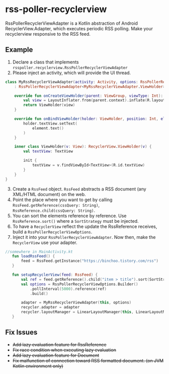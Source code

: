 # rss-poller-recyclerview
RssPollerRecyclerViewAdapter is a Kotlin abstraction of Android RecyclerView.Adapter, which executes periodic RSS polling.
Make your recyclerview responsive to the RSS feed.

## Example
 1. Declare a class that implements `rsspoller.recyclerview.RssPollerRecyclerViewAdapter`
 2. Please inject an activity, which will provide the UI thread.
```kotlin
class MyRssRecyclerViewAdapter(activity: Activity, options: RssPollerRecyclerViewOptions)
    : RssPollerRecyclerViewAdapter<MyRssRecyclerViewAdapter.ViewHolder>(activity, options) {

    override fun onCreateViewHolder(parent: ViewGroup, viewType: Int): ViewHolder {
        val view = LayoutInflater.from(parent.context).inflate(R.layout.layout_rss_viewholder, parent, false)
        return ViewHolder(view)
    }

    override fun onBindViewHolder(holder: ViewHolder, position: Int, element: Element) {
        holder.textView.setText(
            element.text()
        )
    }

    inner class ViewHolder(v: View): RecyclerView.ViewHolder(v) {
        val textView: TextView

        init {
            textView = v.findViewById<TextView>(R.id.textView)
        }
    }
}
```
 3. Create a `RssFeed` object. `RssFeed` abstracts a RSS document (any XML/HTML document) on the web.
 4. Point the place where you want to get by calling `RssFeed.getReference(cssQuery: String)`, `RssReference.child(cssQuery: String)`.
 5. You can sort the elements reference by reference. Use `RssReference.sort()` where a `SortStrategy` must be injected.
 6. To have a `RecyclerView` reflect the update the RssReference receives, build a `RssPollerRecyclerViewOptions`.
 6. Inject it into your `RssPollerRecyclerViewAdapter`. Now then, make the `RecyclerView` use your adapter.
 ```kotlin
//somewhere in MainActivity.kt
    fun loadRssFeed() {
        feed = RssFeed.getInstance("https://binchoo.tistory.com/rss")
    }

    fun setupRecyclerView(feed: RssFeed) {
        val ref = feed.getReference().child("item > title").sort(SortStrategy.TextLength(false))
        val options = RssPollerRecyclerViewOptions.Builder()
            .pollInterval(5000).reference(ref)
            .build()

        adapter = MyRssRecyclerViewAdapter(this, options)
        recycler.adapter = adapter
        recycler.layoutManager = LinearLayoutManager(this, LinearLayoutManager.VERTICAL, false)
    }
 ```
## Fix Issues
 - ~~Add lazy evaluation feature for RssReference~~
 - ~~Fix race condition when executing lazy evaluation~~
 - ~~Add lazy evaluation feature for Document~~
 - ~~Fix malfunction of connection toward RSS formatted document. (on JVM Kotlin environment only)~~
